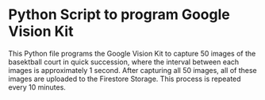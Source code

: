 # Python Script to program Google Vision Kit

This Python file programs the Google Vision Kit to capture 50 images of the basektball court in quick succession, where the interval between each images is approximately 1 second.
After capturing all 50 images, all of these images are uploaded to the Firestore Storage. This process is repeated every 10 minutes.
